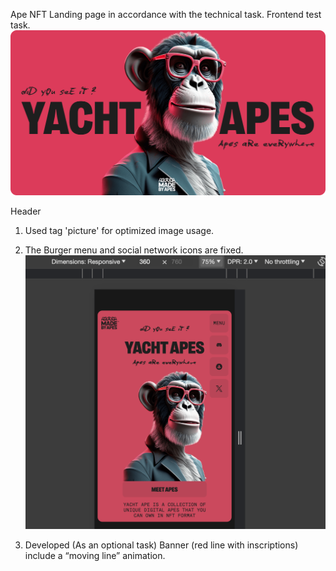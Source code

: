 Ape NFT Landing page in accordance with the technical task. Frontend test task.
![Main page](https://github.com/darynakarmazin/ape-nft/raw/main/src/img/og-image/og-image.png)

Header
1. Used tag 'picture' for optimized image usage.
2. The Burger menu and social network icons are fixed.
![Header](https://github.com/darynakarmazin/ape-nft/raw/main/src/img/og-image/header-hero.png) 



4. Developed (As an optional task) Banner (red line with inscriptions) include a “moving line” animation.
